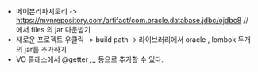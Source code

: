# 

### 

* 메이븐리파지토리 -> https://mvnrepository.com/artifact/com.oracle.database.jdbc/ojdbc8 // 에서 files 의 jar 다운받기
* 새로운 프로젝트 우클릭 -> build path -> 라이브러리에서 oracle , lombok 두개의 jar를 추가하기
* VO 클래스에서 @getter ,,, 등으로 추가할 수 있다.